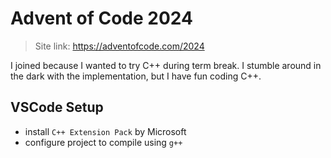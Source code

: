 
# Advent of Code 2024

> Site link: 
> https://adventofcode.com/2024

I joined because I wanted to try C++ during term break. I stumble around in the dark with the implementation, but I have fun coding C++.

## VSCode Setup
- install `C++ Extension Pack` by Microsoft
- configure project to compile using `g++`
